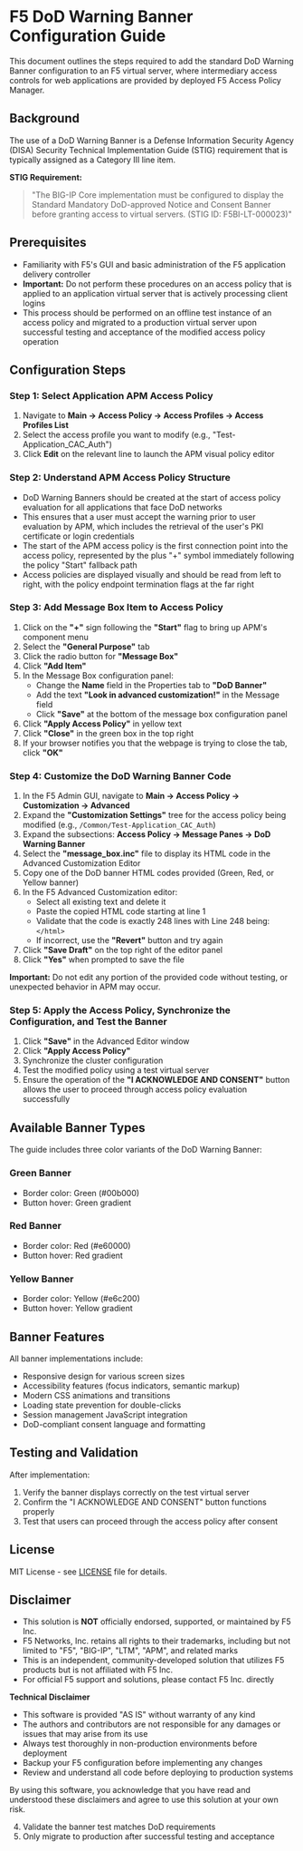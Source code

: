 # F5 DoD Warning Banner Configuration Guide

This document outlines the steps required to add the standard DoD Warning Banner configuration to an F5 virtual server, where intermediary access controls for web applications are provided by deployed F5 Access Policy Manager.

## Background

The use of a DoD Warning Banner is a Defense Information Security Agency (DISA) Security Technical Implementation Guide (STIG) requirement that is typically assigned as a Category III line item.

**STIG Requirement:**
> "The BIG-IP Core implementation must be configured to display the Standard Mandatory DoD-approved Notice and Consent Banner before granting access to virtual servers. (STIG ID: F5BI-LT-000023)"

## Prerequisites

- Familiarity with F5's GUI and basic administration of the F5 application delivery controller
- **Important:** Do not perform these procedures on an access policy that is applied to an application virtual server that is actively processing client logins
- This process should be performed on an offline test instance of an access policy and migrated to a production virtual server upon successful testing and acceptance of the modified access policy operation

## Configuration Steps

### Step 1: Select Application APM Access Policy

1. Navigate to **Main → Access Policy → Access Profiles → Access Profiles List**
2. Select the access profile you want to modify (e.g., "Test-Application_CAC_Auth")
3. Click **Edit** on the relevant line to launch the APM visual policy editor


### Step 2: Understand APM Access Policy Structure

- DoD Warning Banners should be created at the start of access policy evaluation for all applications that face DoD networks
- This ensures that a user must accept the warning prior to user evaluation by APM, which includes the retrieval of the user's PKI certificate or login credentials
- The start of the APM access policy is the first connection point into the access policy, represented by the plus "+" symbol immediately following the policy "Start" fallback path
- Access policies are displayed visually and should be read from left to right, with the policy endpoint termination flags at the far right

### Step 3: Add Message Box Item to Access Policy

1. Click on the **"+"** sign following the **"Start"** flag to bring up APM's component menu
2. Select the **"General Purpose"** tab
3. Click the radio button for **"Message Box"**
4. Click **"Add Item"**
5. In the Message Box configuration panel:
   - Change the **Name** field in the Properties tab to **"DoD Banner"**
   - Add the text **"Look in advanced customization!"** in the Message field
   - Click **"Save"** at the bottom of the message box configuration panel
6. Click **"Apply Access Policy"** in yellow text
7. Click **"Close"** in the green box in the top right
8. If your browser notifies you that the webpage is trying to close the tab, click **"OK"**

### Step 4: Customize the DoD Warning Banner Code

1. In the F5 Admin GUI, navigate to **Main → Access Policy → Customization → Advanced**
2. Expand the **"Customization Settings"** tree for the access policy being modified (e.g., `/Common/Test-Application_CAC_Auth`)
3. Expand the subsections: **Access Policy → Message Panes → DoD Warning Banner**
4. Select the **"message_box.inc"** file to display its HTML code in the Advanced Customization Editor
5. Copy one of the DoD banner HTML codes provided (Green, Red, or Yellow banner)
6. In the F5 Advanced Customization editor:
   - Select all existing text and delete it
   - Paste the copied HTML code starting at line 1
   - Validate that the code is exactly 248 lines with Line 248 being: `</html>`
   - If incorrect, use the **"Revert"** button and try again
7. Click **"Save Draft"** on the top right of the editor panel
8. Click **"Yes"** when prompted to save the file

**Important:** Do not edit any portion of the provided code without testing, or unexpected behavior in APM may occur.

### Step 5: Apply the Access Policy, Synchronize the Configuration, and Test the Banner

1. Click **"Save"** in the Advanced Editor window
2. Click **"Apply Access Policy"**
3. Synchronize the cluster configuration
4. Test the modified policy using a test virtual server
5. Ensure the operation of the **"I ACKNOWLEDGE AND CONSENT"** button allows the user to proceed through access policy evaluation successfully

## Available Banner Types

The guide includes three color variants of the DoD Warning Banner:

### Green Banner
- Border color: Green (#00b000)
- Button hover: Green gradient

### Red Banner  
- Border color: Red (#e60000)
- Button hover: Red gradient

### Yellow Banner
- Border color: Yellow (#e6c200) 
- Button hover: Yellow gradient

## Banner Features

All banner implementations include:
- Responsive design for various screen sizes
- Accessibility features (focus indicators, semantic markup)
- Modern CSS animations and transitions
- Loading state prevention for double-clicks
- Session management JavaScript integration
- DoD-compliant consent language and formatting

## Testing and Validation

After implementation:
1. Verify the banner displays correctly on the test virtual server
2. Confirm the "I ACKNOWLEDGE AND CONSENT" button functions properly
3. Test that users can proceed through the access policy after consent

## License

MIT License - see [LICENSE](LICENSE) file for details.

## Disclaimer

- This solution is **NOT** officially endorsed, supported, or maintained by F5 Inc.
- F5 Networks, Inc. retains all rights to their trademarks, including but not limited to "F5", "BIG-IP", "LTM", "APM", and related marks
- This is an independent, community-developed solution that utilizes F5 products but is not affiliated with F5 Inc.
- For official F5 support and solutions, please contact F5 Inc. directly

**Technical Disclaimer**

- This software is provided "AS IS" without warranty of any kind
- The authors and contributors are not responsible for any damages or issues that may arise from its use
- Always test thoroughly in non-production environments before deployment
- Backup your F5 configuration before implementing any changes
- Review and understand all code before deploying to production systems

By using this software, you acknowledge that you have read and understood these disclaimers and agree to use this solution at your own risk.

4. Validate the banner test matches DoD requirements
5. Only migrate to production after successful testing and acceptance
